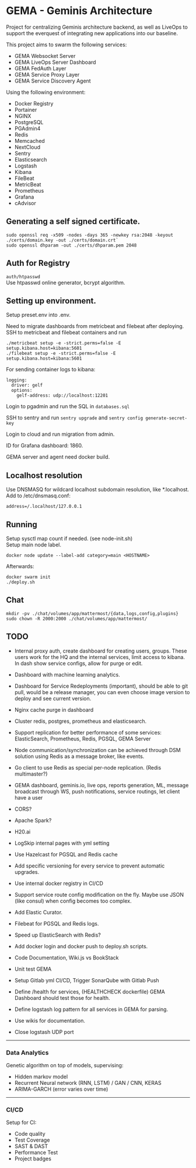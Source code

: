 # GEMA - Geminis Architecture

Project for centralizing Geminis architecture backend, as well as LiveOps to support the everquest of integrating new applications into our baseline.

This project aims to swarm the following services:

* GEMA Websocket Server
* GEMA LiveOps Server Dashboard
* GEMA FedAuth Layer
* GEMA Service Proxy Layer
* GEMA Service Discovery Agent

Using the following environment:

* Docker Registry
* Portainer
* NGINX
* PostgreSQL
* PGAdmin4
* Redis
* Memcached
* NextCloud
* Sentry
* Elasticsearch
* Logstash
* Kibana
* FileBeat
* MetricBeat
* Prometheus
* Grafana
* cAdvisor

## Generating a self signed certificate.
```
sudo openssl req -x509 -nodes -days 365 -newkey rsa:2048 -keyout ./certs/domain.key -out ./certs/domain.crt` 
sudo openssl dhparam -out ./certs/dhparam.pem 2048
```

## Auth for Registry
`auth/htpasswd`  
Use htpasswd online generator, bcrypt algorithm.

## Setting up environment.
Setup preset.env into .env.  

Need to migrate dashboards from metricbeat and filebeat after deploying.  
SSH to metricbeat and filebeat containers and run 

```
./metricbeat setup -e -strict.perms=false -E setup.kibana.host=kibana:5601
./filebeat setup -e -strict.perms=false -E setup.kibana.host=kibana:5601
```

For sending container logs to kibana: 
```
logging:
  driver: gelf
  options:
    gelf-address: udp://localhost:12201
```

Login to pgadmin and run the SQL in `databases.sql`

SSH to sentry and run `sentry upgrade` and `sentry config generate-secret-key`

Login to cloud and run migration from admin.

ID for Grafana dashboard: 1860. 

GEMA server and agent need docker build.

## Localhost resolution
Use DNSMASQ for wildcard localhost subdomain resolution, like *.localhost.
Add to /etc/dnsmasq.conf:

```
address=/.localhost/127.0.0.1
```

## Running

Setup sysctl map count if needed. (see node-init.sh)  
Setup main node label.  

```
docker node update --label-add category=main <HOSTNAME>
```

Afterwards:  

```
docker swarm init
./deploy.sh
```

## Chat

```
mkdir -pv ./chat/volumes/app/mattermost/{data,logs,config,plugins}
sudo chown -R 2000:2000 ./chat/volumes/app/mattermost/
```

## TODO

* Internal proxy auth, create dashboard for creating users, groups. These users work for the HQ and the internal services, limit access to kibana. In dash show service configs, allow for purge or edit.
* Dashboard with machine learning analytics.
* Dashboard for Service Redeployments (important), should be able to git pull, would be a release manager, you can even choose image version to deploy and see current version.
* Nginx cache purge in dashboard
* Cluster redis, postgres, prometheus and elasticsearch.
* Support replication for better performance of some services: ElasticSearch, Prometheus, Redis, PGSQL, GEMA Server
* Node communication/synchronization can be achieved through DSM solution using Redis as a message broker, like events.
* Go client to use Redis as special per-node replication. (Redis multimaster?)
* GEMA dashboard, geminis.io, live ops, reports generation, ML, message broadcast through WS, push notifications, service routings, let client have a user
* CORS?
* Apache Spark?
* H20.ai
* LogSkip internal pages with yml setting
* Use Hazelcast for PGSQL and Redis cache
* Add specific versioning for every service to prevent automatic upgrades.
* Use internal docker registry in CI/CD
* Support service route config modification on the fly. Maybe use JSON (like consul) when config becomes too complex.
* Add Elastic Curator.
* Filebeat for PGSQL and Redis logs.
* Speed up ElasticSearch with Redis?
* Add docker login and docker push to deploy.sh scripts.


* Code Documentation, Wiki.js vs BookStack
* Unit test GEMA
* Setup Gitlab yml CI/CD, Trigger SonarQube with Gitlab Push
* Define /health for services, (HEALTHCHECK dockerfile) GEMA Dashboard should test those for health.
* Define logstash log pattern for all services in GEMA for parsing.
* Use wikis for documentation.


* Close logstash UDP port

---

### Data Analytics
Genetic algorithm on top of models, supervising:  
* Hidden markov model
* Recurrent Neural network (RNN, LSTM) / GAN / CNN, KERAS
* ARIMA-GARCH (error varies over time)

---

### CI/CD
Setup for CI:

* Code quality
* Test Coverage
* SAST & DAST
* Performance Test
* Project badges

